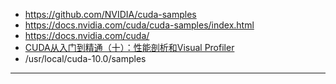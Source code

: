 - https://github.com/NVIDIA/cuda-samples
- https://docs.nvidia.com/cuda/cuda-samples/index.html
- https://docs.nvidia.com/cuda/
- [CUDA从入门到精通（十）：性能剖析和Visual Profiler](https://blog.csdn.net/kkk584520/article/details/9490233)
- /usr/local/cuda-10.0/samples

---

